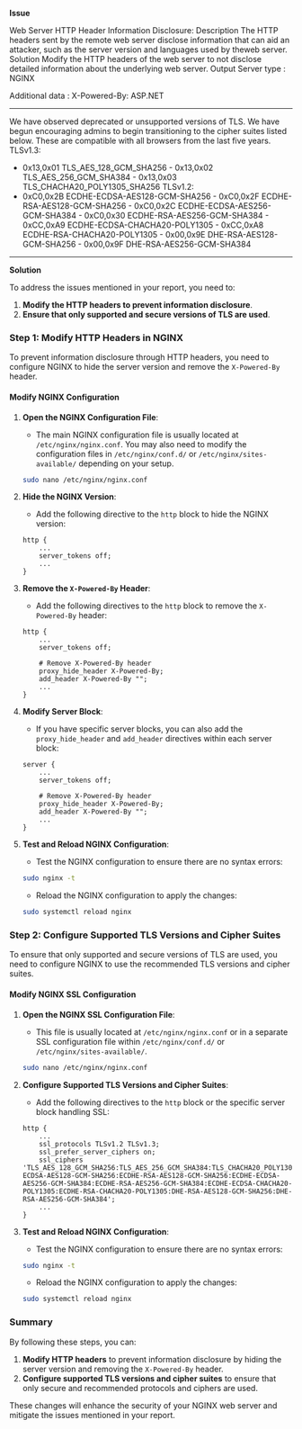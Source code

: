 
**Issue**


Web Server HTTP Header Information Disclosure:
Description
The HTTP headers sent by the remote web server disclose information that can aid an attacker, such as the server version and languages used by theweb server.
Solution
Modify the HTTP headers of the web server to not disclose detailed information about the underlying web server.
Output
Server type : NGINX

Additional data : X-Powered-By: ASP.NET

-----------------------------------------------------------------------------------------------------------------------------------------------------------------------------------------------------------------------------

We have observed deprecated or unsupported versions of TLS. We have begun encouraging admins to begin transitioning to the cipher suites listed below. These are compatible with all browsers from the last five years.
TLSv1.3:
- 0x13,0x01 TLS_AES_128_GCM_SHA256 - 0x13,0x02 TLS_AES_256_GCM_SHA384 - 0x13,0x03 TLS_CHACHA20_POLY1305_SHA256
TLSv1.2:
- 0xC0,0x2B ECDHE-ECDSA-AES128-GCM-SHA256 - 0xC0,0x2F ECDHE-RSA-AES128-GCM-SHA256 - 0xC0,0x2C ECDHE-ECDSA-AES256-GCM-SHA384 - 0xC0,0x30 ECDHE-RSA-AES256-GCM-SHA384 - 0xCC,0xA9 ECDHE-ECDSA-CHACHA20-POLY1305 - 0xCC,0xA8 ECDHE-RSA-CHACHA20-POLY1305 - 0x00,0x9E DHE-RSA-AES128-GCM-SHA256 - 0x00,0x9F DHE-RSA-AES256-GCM-SHA384
-----------------------------------------------------------------------------------------------------------------------------------------------------------------------------------------------------------------------------


**Solution**


To address the issues mentioned in your report, you need to:

1. **Modify the HTTP headers to prevent information disclosure**.
2. **Ensure that only supported and secure versions of TLS are used**.

### Step 1: Modify HTTP Headers in NGINX

To prevent information disclosure through HTTP headers, you need to configure NGINX to hide the server version and remove the `X-Powered-By` header.

#### Modify NGINX Configuration

1. **Open the NGINX Configuration File**:
   - The main NGINX configuration file is usually located at `/etc/nginx/nginx.conf`. You may also need to modify the configuration files in `/etc/nginx/conf.d/` or `/etc/nginx/sites-available/` depending on your setup.

   ```sh
   sudo nano /etc/nginx/nginx.conf
   ```

2. **Hide the NGINX Version**:
   - Add the following directive to the `http` block to hide the NGINX version:

   ```nginx
   http {
       ...
       server_tokens off;
       ...
   }
   ```

3. **Remove the `X-Powered-By` Header**:
   - Add the following directives to the `http` block to remove the `X-Powered-By` header:

   ```nginx
   http {
       ...
       server_tokens off;

       # Remove X-Powered-By header
       proxy_hide_header X-Powered-By;
       add_header X-Powered-By "";
       ...
   }
   ```

4. **Modify Server Block**:
   - If you have specific server blocks, you can also add the `proxy_hide_header` and `add_header` directives within each server block:

   ```nginx
   server {
       ...
       server_tokens off;

       # Remove X-Powered-By header
       proxy_hide_header X-Powered-By;
       add_header X-Powered-By "";
       ...
   }
   ```

5. **Test and Reload NGINX Configuration**:
   - Test the NGINX configuration to ensure there are no syntax errors:

   ```sh
   sudo nginx -t
   ```

   - Reload the NGINX configuration to apply the changes:

   ```sh
   sudo systemctl reload nginx
   ```

### Step 2: Configure Supported TLS Versions and Cipher Suites

To ensure that only supported and secure versions of TLS are used, you need to configure NGINX to use the recommended TLS versions and cipher suites.

#### Modify NGINX SSL Configuration

1. **Open the NGINX SSL Configuration File**:
   - This file is usually located at `/etc/nginx/nginx.conf` or in a separate SSL configuration file within `/etc/nginx/conf.d/` or `/etc/nginx/sites-available/`.

   ```sh
   sudo nano /etc/nginx/nginx.conf
   ```

2. **Configure Supported TLS Versions and Cipher Suites**:
   - Add the following directives to the `http` block or the specific server block handling SSL:

   ```nginx
   http {
       ...
       ssl_protocols TLSv1.2 TLSv1.3;
       ssl_prefer_server_ciphers on;
       ssl_ciphers 'TLS_AES_128_GCM_SHA256:TLS_AES_256_GCM_SHA384:TLS_CHACHA20_POLY1305_SHA256:ECDHE-ECDSA-AES128-GCM-SHA256:ECDHE-RSA-AES128-GCM-SHA256:ECDHE-ECDSA-AES256-GCM-SHA384:ECDHE-RSA-AES256-GCM-SHA384:ECDHE-ECDSA-CHACHA20-POLY1305:ECDHE-RSA-CHACHA20-POLY1305:DHE-RSA-AES128-GCM-SHA256:DHE-RSA-AES256-GCM-SHA384';
       ...
   }
   ```

3. **Test and Reload NGINX Configuration**:
   - Test the NGINX configuration to ensure there are no syntax errors:

   ```sh
   sudo nginx -t
   ```

   - Reload the NGINX configuration to apply the changes:

   ```sh
   sudo systemctl reload nginx
   ```

### Summary

By following these steps, you can:

1. **Modify HTTP headers** to prevent information disclosure by hiding the server version and removing the `X-Powered-By` header.
2. **Configure supported TLS versions and cipher suites** to ensure that only secure and recommended protocols and ciphers are used.

These changes will enhance the security of your NGINX web server and mitigate the issues mentioned in your report.


